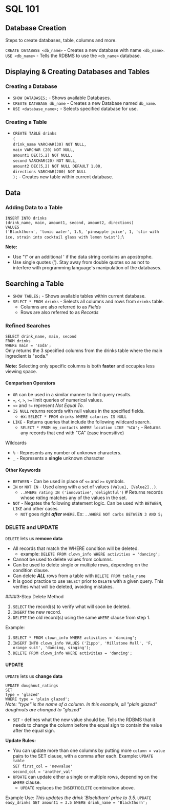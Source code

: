 # SQL 101

## Database Creation
Steps to create databases, table, columns and more.

`CREATE DATABASE <db_name>` - Creates a new database with name `<db_name>`.
`USE <db_name>` - Tells the RDBMS to use the `<db_name>` database.

## Displaying & Creating Databases and Tables
### Creating a Database
* `SHOW DATABASES;` - Shows available Databases.
* `CREATE DATABASE db_name` - Creates a new Database named `db_name`.
* `USE <database_name>;` - Selects specified database for use.


### Creating a Table
* `CREATE TABLE drinks`  
 `(`    
	`drink_name VARCHAR(30) NOT NULL,`  
	`main VARCHAR (20) NOT NULL,`  
	`amount1 DEC(5,2) NOT NULL,`  
	`second VARCHAR(20) NOT NULL,`  
	`amount2 DEC(5,2) NOT NULL DEFAULT 1.00,`  
	`directions VARCHAR(200) NOT NULL`  
`);` - Creates new table within current database.

## Data
### Adding Data to a Table  
`INSERT INTO drinks`\
`(drink_name, main, amount1, second, amount2, directions)`\
`VALUES`\
`('Blackthorn', 'tonic water', 1.5, 'pineapple juice', 1, 'stir with ice, strain into cocktail glass with lemon twist');`\

**Note:** 
* Use "\\" or an additional ' if the data string contains an apostrophe.  
* Use single quotes ('). Stay away from double quotes so as not to interfere with programming language's manipulation of the databases.

## Searching a Table
* `SHOW TABLES;` - Shows available tables within current database.
* `SELECT * FROM drinks` - Selects all columns and rows from `drinks` table.
	* Columns are also referred to as *Fields*
	* Rows are also referred to as *Records*

### Refined Searches
`SELECT drink_name, main, second`\
`FROM drinks`\
`WHERE main = 'soda';`  
Only returns the 3 specified columns from the drinks table where the main ingredient is "soda."

**Note:** Selecting only specific columns is both **faster** and occupies less viewing space.
#### Comparison Operators
* `OR` can be used in a similar manner to limit query results.
* `=`, `<`, `>`, `>=` limit queries of numerical values.
* `<>` and `!=` represent *Not Equal To*.
* `IS NULL` returns records with null values in the specified fields.
	* ex: `SELECT * FROM drinks WHERE calories IS NULL`
* `LIKE` - Returns queries that include the following wildcard search.
	* `SELECT * FROM my_contacts WHERE location LIKE '%CA';` - Returns any records that end with "CA" (case insensitive)

Wildcards
* `%` - Represents any number of unknown characters.
* `_` - Represents a **single** unknown character

#### Other Keywords
* `BETWEEN` - Can be used in place of `<=` and `>=` symbols.
* `IN` or `NOT IN` - Used along with a set of values `(Value1, [Value2]..)`.
	* `..WHERE rating IN ('innovative','delightful')` # Returns records whose *rating* matches any of the values in the set.
* `NOT` - Negates the following statement logic. Can be used with `BETWEEN`, `LIKE` and other cases.
	* `NOT` goes right ***after*** `WHERE`. Ex: `..WHERE NOT carbs BETWEEN 3 AND 5;`

### DELETE and UPDATE
`DELETE` lets us **remove data**

* All records that match the WHERE condition will be deleted.
	* example: `DELETE FROM clown_info WHERE activities = 'dancing';`
* Cannot be used to delete values from columns.
* Can be used to delete single or multiple rows, depending on the condition clause.
* Can delete ***ALL*** rows from a table with `DELETE FROM table_name`
* It is good practice to use `SELECT` prior to `DELETE` with a given query. This verifies what will be deleted, avoiding mistakes.

####3-Step Delete Method
1. `SELECT` the record(s) to verify what will soon be deleted.
2. `INSERT` the new record.
3. `DELETE` the old record(s) using the same `WHERE` clause from step 1.

Example:
1. `SELECT * FROM clown_info WHERE activities = 'dancing';`
2. `INSERT INTO clown_info VALUES ('Zippo', 'Millstone Mall', 'F, orange suit', 'dancing, singing');`
3. `DELETE FROM clown_info WHERE activities = 'dancing';`

#### UPDATE
`UPDATE` lets us **change data**

`UPDATE doughnut_ratings`\
`SET`\
`type = 'glazed'`\
`WHERE type = 'plain glazed';`\
*Note: "type" is the name of a column. In this example, all "plain glazed" doughnuts are changed to "glazed"*
* `SET` - defines what the new value should be. Tells the RDBMS that it needs to change the column before the equal sign to contain the value after the equal sign.

**Update Rules:**
* You can update more than one columns by putting more `column = value` pairs to the SET clause, with a comma after each.
Example:
`UPDATE table`\
`SET first_col = 'newvalue'`\
`second_col = 'another_val'`
* `UPDATE` can update either a single or multiple rows, depending on the `WHERE` clause.
	* `UPDATE` replaces the `INSERT`/`DELETE` combination above.

Example Use:
*This updates the drink 'Blackthorn' price to 3.5.*
`UPDATE easy_drinks SET amount1 = 3.5 WHERE drink_name = 'Blackthorn';`
